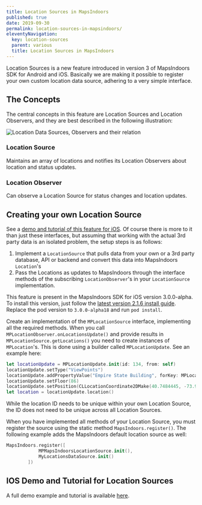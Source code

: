 ```yaml
---
title: Location Sources in MapsIndoors
published: true
date: 2019-09-30
permalink: location-sources-in-mapsindoors/
eleventyNavigation:
  key: location-sources
  parent: various
  title: Location Sources in MapsIndoors
---
```


Location Sources is a new feature introduced in version 3 of MapsIndoors SDK for Android and iOS. Basically we are making it possible to register your own custom location data source, adhering to a very simple interface.

## The Concepts

The central concepts in this feature are Location Sources and Location Observers, and they are best described in the following illustration:

![Location Data Sources, Observers and their relation](assets/source_observer.png)

### Location Source

Maintains an array of locations and notifies its Location Observers about location and status updates.

### Location Observer

Can observe a Location Source for status changes and location updates.

## Creating your own Location Source

See a [demo and tutorial of this feature for iOS](/ios/v3/locations/creating-own-location-sources). Of course there is more to it than just these interfaces, but assuming that working with the actual 3rd party data is an isolated problem, the setup steps is as follows:

1. Implement a `LocationSource` that pulls data from your own or a 3rd party database, API or backend and convert this data into MapsIndoors `Location`'s
2. Pass the Locations as updates to MapsIndoors through the interface methods of the subscribing `LocationObserver`'s in your `LocationSource` implementation.

This feature is present in the MapsIndoors SDK for iOS version 3.0.0-alpha. To install this version, just follow the [latest version 2.1.6 install guide](/ios/v2). Replace the pod version to `3.0.0-alpha18` and run `pod install`.

Create an implementation of the `MPLocationSource` interface, implementing all the required methods. When you call `MPLocationObserver.onLocationsUpdate()` and provide results in `MPLocationSource.getLocations()` you need to create instances of `MPLocation`'s. This is done using a builder called `MPLocationUpdate`. See an example here:

```swift
let locationUpdate = MPLocationUpdate.init(id: 134, from: self)                         //Set unique id
locationUpdate.setType("ViewPoints")                                                    //Set type
locationUpdate.addPropertyValue("Empire State Building", forKey: MPLocationFieldName)   //Set name
locationUpdate.setFloor(86)                                                             //Set floor index
locationUpdate.setPosition(CLLocationCoordinate2DMake(40.7484445, -73.9878584))         //Set position
let location = locationUpdate.location()                                                //Generate location
```

While the location ID needs to be unique within your own Location Source, the ID does not need to be unique across all Location Sources.

When you have implemented all methods of your Location Source, you must register the source using the static method `MapsIndoors.register()`. The following example adds the MapsIndoors default location source as well:

```swift
MapsIndoors.register([
            MPMapsIndoorsLocationSource.init(),
            MyLocationsDataSource.init()
        ])
```

## IOS Demo and Tutorial for Location Sources

A full demo example and tutorial is available [here](/ios/v3/locations/creating-own-location-sources).
